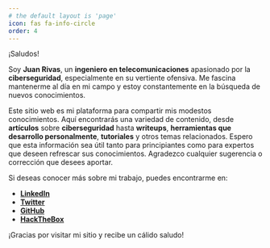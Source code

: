 ```yaml
---
# the default layout is 'page'
icon: fas fa-info-circle
order: 4
---
```


¡Saludos!

Soy **Juan Rivas**, un **ingeniero en telecomunicaciones** apasionado por la **ciberseguridad**, especialmente en su vertiente ofensiva. Me fascina mantenerme al día en mi campo y estoy constantemente en la búsqueda de nuevos conocimientos.

Este sitio web es mi plataforma para compartir mis modestos conocimientos. Aquí encontrarás una variedad de contenido, desde **artículos** sobre **ciberseguridad** hasta **writeups**, **herramientas que desarrollo personalmente**, **tutoriales** y otros temas relacionados. Espero que esta información sea útil tanto para principiantes como para expertos que deseen refrescar sus conocimientos. Agradezco cualquier sugerencia o corrección que desees aportar.

Si deseas conocer más sobre mi trabajo, puedes encontrarme en:

- [**LinkedIn**](https://www.linkedin.com/in/juan-rivas-sec/)
- [**Twitter**](https://twitter.com/r1vs3c)
- [**GitHub**](https://github.com/r1vs3c)
- [**HackTheBox**](https://app.hackthebox.com/profile/1276383)

¡Gracias por visitar mi sitio y recibe un cálido saludo!
